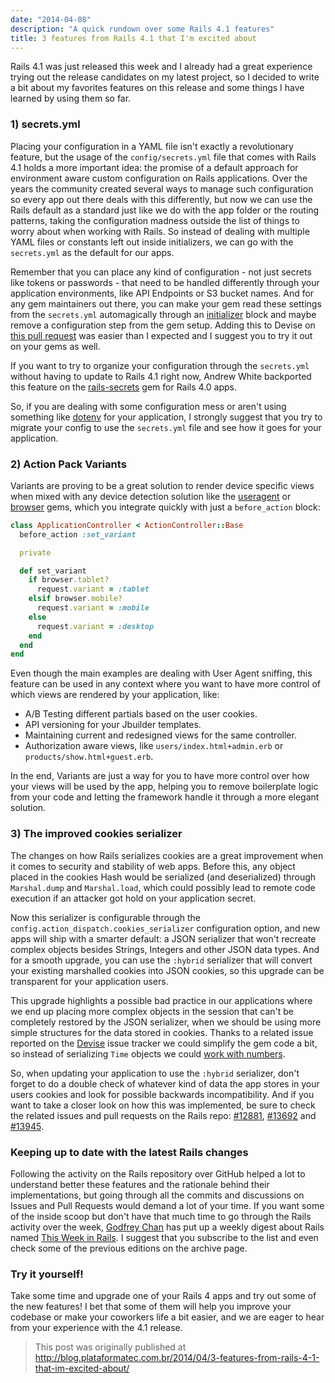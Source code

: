```yaml
---
date: "2014-04-08"
description: "A quick rundown over some Rails 4.1 features"
title: 3 features from Rails 4.1 that I'm excited about
---
```


Rails 4.1 was just released this week and I already had a great experience trying out the release candidates on my latest project, so I decided to write a bit about my favorites features on this release and some things I have learned by using them so far.

### 1) secrets.yml

Placing your configuration in a YAML file isn't exactly a revolutionary feature, but the usage of the `config/secrets.yml` file that comes with Rails 4.1 holds a more important idea: the promise of a default approach for environment aware custom configuration on Rails applications. Over the years the community created several ways to manage such configuration so every app out there deals with this differently, but now we can use the Rails default as a standard just like we do with the app folder or the routing patterns, taking the configuration madness outside the list of things to worry about when working with Rails. So instead of dealing with multiple YAML files or constants left out inside initializers, we can go with the `secrets.yml` as the default for our apps.

Remember that you can place any kind of configuration - not just secrets like tokens or passwords - that need to be handled differently through your application environments, like API Endpoints or S3 bucket names. And for any gem maintainers out there, you can make your gem read these settings from the `secrets.yml` automagically through an [initializer](https://github.com/plataformatec/devise/blob/6027787930224b7c5306a15a81c26e9a7c21fe89/lib/devise/rails.rb#L32-L45) block and maybe remove a configuration step from the gem setup. Adding this to Devise on [this pull request](https://github.com/plataformatec/devise/pull/2835) was easier than I expected and I suggest you to try it out on your gems as well.

If you want to try to organize your configuration through the `secrets.yml` without having to update to Rails 4.1 right now, Andrew White backported this feature on the [rails-secrets](https://github.com/pixeltrix/rails-secrets) gem for Rails 4.0 apps.

So, if you are dealing with some configuration mess or aren't using something like [dotenv](https://github.com/bkeepers/dotenv) for your application, I strongly suggest that you try to migrate your config to use the `secrets.yml` file and see how it goes for your application.

### 2) Action Pack Variants

Variants are proving to be a great solution to render device specific views when mixed with any device detection solution like the [useragent](https://github.com/josh/useragent) or [browser](https://github.com/fnando/browser) gems, which you integrate quickly with just a `before_action` block:

```ruby
class ApplicationController < ActionController::Base
  before_action :set_variant

  private

  def set_variant
    if browser.tablet?
      request.variant = :tablet
    elsif browser.mobile?
      request.variant = :mobile
    else
      request.variant = :desktop
    end
  end
end
```

Even though the main examples are dealing with User Agent sniffing, this feature can be used in any context where you want to have more control of which views are rendered by your application, like:

* A/B Testing different partials based on the user cookies.
* API versioning for your Jbuilder templates.
* Maintaining current and redesigned views for the same controller.
* Authorization aware views, like `users/index.html+admin.erb` or `products/show.html+guest.erb`.

In the end, Variants are just a way for you to have more control over how your views will be used by the app, helping you to remove boilerplate logic from your code and letting the framework handle it through a more elegant solution.

### 3) The improved cookies serializer

The changes on how Rails serializes cookies are a great improvement when it comes to security and stability of web apps. Before this, any object placed in the cookies Hash would be serialized (and deserialized) through `Marshal.dump` and `Marshal.load`, which could possibly lead to remote code execution if an attacker got hold on your application secret.

Now this serializer is configurable through the `config.action_dispatch.cookies_serializer` configuration option, and new apps will ship with a smarter default: a JSON serializer that won't recreate complex objects besides Strings, Integers and other JSON data types. And for a smooth upgrade, you can use the `:hybrid` serializer that will convert your existing marshalled cookies into JSON cookies, so this upgrade can be transparent for your application users.

This upgrade highlights a possible bad practice in our applications where we end up placing more complex objects in the session that can't be completely restored by the JSON serializer, when we should be using more simple structures for the data stored in cookies. Thanks to a related issue reported on the [Devise](https://github.com/plataformatec/devise) issue tracker we could simplify the gem code a bit, so instead of serializing `Time` objects we could [work with numbers](https://github.com/plataformatec/devise/pull/2954).

So, when updating your application to use the `:hybrid` serializer, don't forget to do a double check of whatever kind of data the app stores in your users cookies and look for possible backwards incompatibility. And if you want to take a closer look on how this was implemented, be sure to check the related issues and pull requests on the Rails repo: [#12881](https://github.com/rails/rails/issues/12881), [#13692](https://github.com/rails/rails/pull/13692) and [#13945](https://github.com/rails/rails/pull/13945).

### Keeping up to date with the latest Rails changes

Following the activity on the Rails repository over GitHub helped a lot to understand better these features and the rationale behind their implementations, but going through all the commits and discussions on Issues and Pull Requests would demand a lot of your time. If you want some of the inside scoop but don't have that much time to go through the Rails activity over the week, [Godfrey Chan](https://twitter.com/chancancode) has put up a weekly digest about Rails named [This Week in Rails](http://rails-weekly.goodbits.io/). I suggest that you subscribe to the list and even check some of the previous editions on the archive page.

### Try it yourself!

Take some time and upgrade one of your Rails 4 apps and try out some of the new features! I bet that some of them will help you improve your codebase or make your coworkers life a bit easier, and we are eager to hear from your experience with the 4.1 release.

> This post was originally published at
> http://blog.plataformatec.com.br/2014/04/3-features-from-rails-4-1-that-im-excited-about/
